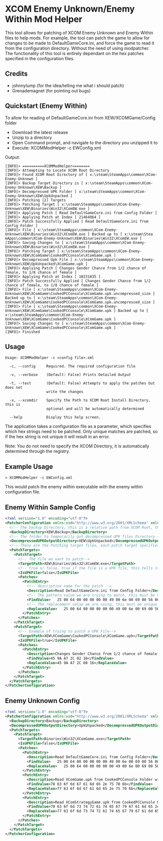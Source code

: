 XCOM Enemy Unknown/Enemy Within Mod Helper
===========================================

This tool allows for patching of XCOM Enemy Unknown and Enemy Within files to help mods. For example, the tool can patch the game to allow for changes to be made to DefaultGameCore.ini,
and force the game to read it from the configuration directory. Without the need of using modpatcher. The functionality of this tool is entirely dependant on the hex patches specified in the configuration files.

Credits
-------
* johnnylump (for the idea/telling me what i should patch)
* Grenademagnet (for pointing out bugs)

Quickstart (Enemy Within)
----------------------------
To allow for reading of DefaultGameCore.ini from XEW/XCOMGame/Config folder

* Download the latest release
* Unzip to a directory
* Open Command prompt, and navigate to the directory you unzipped it to
* Execute: XCOMModHelper -c EWConfig.xml

Output:
```
[INFO]> ==========XCOMModHelper========
[INFO]> Attempting to Locate XCOM Root Directory
[INFO]> Found XCOM Root Directory of [ x:\steam\SteamApps\common\XCom-Enemy-Unknown ]
[INFO]> Backup Target Directory is [ x:\steam\SteamApps\common\XCom-Enemy-Unknown\XEW\Backup ]
[INFO]> Decompressed UPK Folder [ x:\steam\SteamApps\common\XCom-Enemy-Unknown\XEW\UpkUnpacked ]
[INFO]> Patching [2] Targets
[INFO]> Patching Target [ x:\steam\SteamApps\common\XCom-Enemy-Unknown\XEW\Binaries\Win32\XComEW.exe ]
[INFO]> Applying Patch [ Read DefaultGameCore.ini from Config Folder ]
[INFO]> Applying Patch at Index [ 21464864 ]
[INFO]> Patch Successfully Applied [ Read DefaultGameCore.ini from Config Folder ]
[INFO]> File [ x:\steam\SteamApps\common\XCom-Enemy-Unknown\XEW\Binaries\Win32\XComEW.exe ] Backed up to [ x:\steam\Stea
mApps\common\XCom-Enemy-Unknown\XEW\Binaries\Win32\XComEW.exe ]
[INFO]> Saving Changes to [ x:\steam\SteamApps\common\XCom-Enemy-Unknown\XEW\Binaries\Win32\XComEW.exe ]
[INFO]> Patching Target [ x:\steam\SteamApps\common\XCom-Enemy-Unknown\XEW\XComGame\CookedPCConsole\XComGame.upk ]
[INFO]> Decompressed Upk File [ x:\steam\SteamApps\common\XCom-Enemy-Unknown\XEW\UpkUnpacked\XComGame.upk ]
[INFO]> Applying Patch [ Changes Gender Chance from 1/2 chance of female, to 1/8 chance of female ]
[INFO]> Applying Patch at Index [ 10231835 ]
[INFO]> Patch Successfully Applied [ Changes Gender Chance from 1/2 chance of female, to 1/8 chance of female ]
[INFO]> File [ x:\steam\SteamApps\common\XCom-Enemy-Unknown\XEW\XComGame\CookedPCConsole\XComGame.upk.uncompressed_size ] Backed up to [ x:\steam\SteamApps\common\XCom-Enemy-Unknown\XEW\XComGame\CookedPCConsole\XComGame.upk.uncompressed_size ]
[INFO]> File [ x:\steam\SteamApps\common\XCom-Enemy-Unknown\XEW\XComGame\CookedPCConsole\XComGame.upk ] Backed up to [ x:\steam\SteamApps\common\XCom-Enemy-Unknown\XEW\XComGame\CookedPCConsole\XComGame.upk ]
[INFO]> Saving Changes to [ x:\steam\SteamApps\common\XCom-Enemy-Unknown\XEW\XComGame\CookedPCConsole\XComGame.upk ]
[INFO]> Finished
```

Usage
------

```
Usage: XCOMModHelper -c <config file>.xml

  -c, --config     Required. The required configuration file

  -v, --verbose    (Default: False) Prints Detailed Output

  -t, --test       (Default: False) Attempts to apply the patches but does not
                   write the changes

  -x, --xcomdir    Specify the Path to XCOM Root Install Directory, this is
                   optional and will be automatically determined

  --help           Display this help screen.

```

The application takes a configuration file as a parameter, which specifies which hex strings need to be patched. 
Only unique matches are patched, so if the hex string is not unique it will result in an error. 

Note: You do not need to specify the XCOM Directory, it is automatically determined through the registry. 

Example Usage
---------------

```
> XCOMModHelper -c EWConfig.xml
```

This would patch the enemy within executable with the enemy within configuration file.

Enemy Within Sample Config
---------------------------

```xml
<?xml version="1.0" encoding="utf-8"?>
<PatcherConfiguration xmlns:xsd="http://www.w3.org/2001/XMLSchema" xmlns:xsi="http://www.w3.org/2001/XMLSchema-instance">
  <!-- The backup Directory, this is a relative path from XCOM Root, that is expanded -->
  <BackupDirectory>XEW\Backup</BackupDirectory>
  <!-- The folder to temporarily put decompressed UPK files Directory -->
  <DecompressedUPKOutputDirectory>XEW\UpkUnpacked</DecompressedUPKOutputDirectory>
  <!-- These are the Patching target files, each patch target specifies a single file-->
  <PatchTargets>
    <PatchTarget>
      <!-- The file we want to patch-->
      <TargetPath>XEW\Binaries\Win32\XComEW.exe</TargetPath>
      <!-- true or false, true if the file is a UPK file, this tells it to decompress the UPK folder -->
      <IsUPKFile>false</IsUPKFile>
      <Patches>
        <PatchEntry>
          <!-- descriptive name for the patch -->
          <Description>Read DefaultGameCore.ini from Config Folder</Description>
          <!-- The pattern value we are trying to match, this must be unique -->
          <FindValue>   25 00 64 00 00 00 00 00 49 00 6e 00 69 00 56 00 65 00 72 00 73 00 69 00 6f 00 6e 00 00 00 00 00 2e 00 2e 00 5c 00 2e 00 2e 00 5c 00 58 00 43 00 </FindValue>
          <!-- The replacement value we are using, this must be unique -->
          <ReplaceValue>   25 00 64 00 00 00 00 00 49 00 6e 00 69 00 56 00 65 00 72 00 73 00 69 00 6f 00 6e 00 00 00 00 00 2e 00 2e 00 5c 00 2e 00 2e 00 5c 00 57 00 43 00 </ReplaceValue>
        </PatchEntry>
      </Patches>
    </PatchTarget>
    <PatchTarget>
      <!-- Example of trying to patch a UPK File-->
      <TargetPath>XEW\XComGame\CookedPCConsole\XComGame.upk</TargetPath>
      <IsUPKFile>true</IsUPKFile>
      <Patches>
        <PatchEntry>
          <Description>Changes Gender Chance from 1/2 chance of female, to 1/8 chance of female</Description>
          <FindValue>45 9A A7 2C 02 16</FindValue>
          <ReplaceValue>45 9A A7 2C 08 16</ReplaceValue>
        </PatchEntry>
      </Patches>
    </PatchTarget>
  </PatchTargets>
</PatcherConfiguration>
```

Enemy Unknown Config
----------------------------

```xml
<?xml version="1.0" encoding="utf-8"?>
<PatcherConfiguration xmlns:xsd="http://www.w3.org/2001/XMLSchema" xmlns:xsi="http://www.w3.org/2001/XMLSchema-instance">
  <BackupDirectory>Backup</BackupDirectory>
  <DecompressedUPKOutputDirectory>UpkUnpacked</DecompressedUPKOutputDirectory>
  <PatchTargets>
    <PatchTarget>
      <TargetPath>Binaries\Win32\XComGame.exe</TargetPath>
      <IsUPKFile>false</IsUPKFile>
      <Patches>
        <PatchEntry>
          <Description>Read DefaultGameCore.ini from Config Folder</Description>
          <FindValue>   25 00 64 00 00 00 00 00 49 00 6e 00 69 00 56 00 65 00 72 00 73 00 69 00 6f 00 6e 00 00 00 00 00 2e 00 2e 00 5c 00 2e 00 2e 00 5c 00 58 00 43 00 </FindValue>
          <ReplaceValue>   25 00 64 00 00 00 00 00 49 00 6e 00 69 00 56 00 65 00 72 00 73 00 69 00 6f 00 6e 00 00 00 00 00 2e 00 2e 00 5c 00 2e 00 2e 00 5c 00 57 00 43 00 </ReplaceValue>
        </PatchEntry>
        <PatchEntry>
          <Description>Read XComGame.upk from CookedPCConsole Folder without size check</Description>
          <FindValue>78 63 6f 6d 67 61 6d 65 2e 75 70 6b</FindValue>
          <ReplaceValue>77 63 6f 6d 67 61 6d 65 2e 75 70 6b</ReplaceValue>
        </PatchEntry>
        <PatchEntry>
          <Description>Read XComStrategyGame.upk from CookedPCConsole Folder without size check </Description>
          <FindValue>78 63 6f 6d 73 74 72 61 74 65 67 79 67 61 6d 65 2e 75 70 6b</FindValue>
          <ReplaceValue>77 63 6f 6d 73 74 72 61 74 65 67 79 67 61 6d 65 2e 75 70 6b</ReplaceValue>
        </PatchEntry>
      </Patches>
    </PatchTarget>
  </PatchTargets>
</PatcherConfiguration>
```